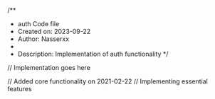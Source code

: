 /**
 * auth Code file
 * Created on: 2023-09-22
 * Author: Nasserxx
 *
 * Description: Implementation of auth functionality
 */
 
// Implementation goes here


// Added core functionality on 2021-02-22
// Implementing essential features
